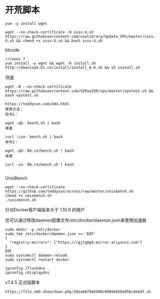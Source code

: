 

# 开荒脚本

```
yum -y install wget

wget --no-check-certificate -O ssss-U.sh https://raw.githubusercontent.com/uselibrary/Update_VPS/master/ssss-U.sh && chmod +x ssss-U.sh && bash ssss-U.sh
```

btcode

```
//cenos 7
yum install -y wget && wget -O install.sh http://download.bt.cn/install/install_6.0.sh && sh install.sh
```

测速

```
wget -N --no-check-certificate https://raw.githubusercontent.com/V2RaySSR/vps/master/vpstest.sh && bash vpstest.sh

https://teddysun.com/444.html
使用方法：
命令1：

wget -qO- bench.sh | bash
或者

curl -Lso- bench.sh | bash
命令2：

wget -qO- 86.re/bench.sh | bash
或者

curl -so- 86.re/bench.sh | bash


```

UnixBench

```
wget --no-check-certificate https://github.com/teddysun/across/raw/master/unixbench.sh
chmod +x unixbench.sh
./unixbench.sh
```

针对Docker客户端版本大于 1.10.0 的用户

您可以通过修改daemon配置文件/etc/docker/daemon.json来使用加速器

```
sudo mkdir -p /etc/docker
sudo tee /etc/docker/daemon.json <<-'EOF'
{
  "registry-mirrors": ["https://rgj7g0g9.mirror.aliyuncs.com"]
}
EOF
sudo systemctl daemon-reload
sudo systemctl restart docker
```

```
ipconfig /flushdns
ipconfig /displaydns
```

v7.4.5 正式版脚本
```
https://file.nmb.show/down.php/28ea66f9e6500c0989e656e056c4ebd7.sh
```
